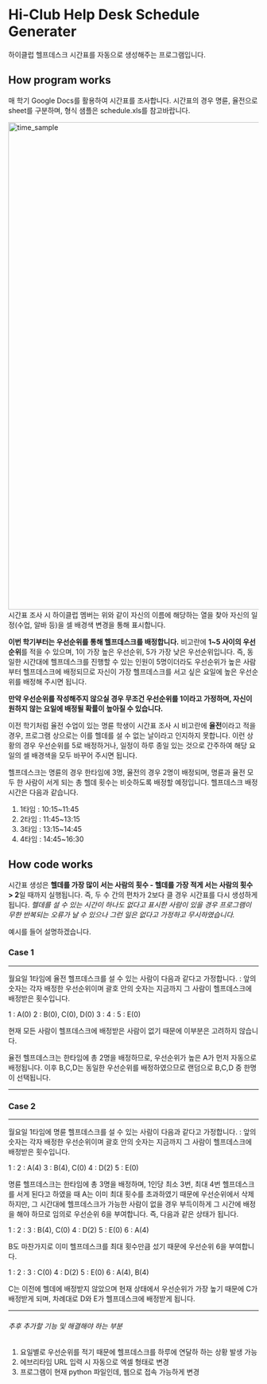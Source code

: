 # Hi-Club Help Desk Schedule Generater

 하이클럽 헬프데스크 시간표를 자동으로 생성해주는 프로그램입니다.

## How program works

매 학기 Google Docs를 활용하여 시간표를 조사합니다.
시간표의 경우 명륜, 율전으로 sheet를 구분하며, 형식 샘플은 schedule.xls를 참고바랍니다.

<img width="979" alt="time_sample" src="https://user-images.githubusercontent.com/41565118/53228957-3315c500-36c6-11e9-8355-b6fe62d15a29.png">
시간표 조사 시 하이클럽 멤버는 위와 같이 자신의 이름에 해당하는 열을 찾아 자신의 일정(수업, 알바 등)을 셀 배경색 변경을 통해 표시합니다.

**이번 학기부터는 우선순위를 통해 헬프데스크를 배정합니다.**
비고란에 **1~5 사이의 우선순위**를 적을 수 있으며, 1이 가장 높은 우선순위, 5가 가장 낮은 우선순위입니다.
즉, 동일한 시간대에 헬프데스크를 진행할 수 있는 인원이 5명이더라도 우선순위가 높은 사람부터
헬프데스크에 배정되므로 자신이 가장 헬프데스크를 서고 싶은 요일에 높은 우선순위를 배정해 주시면 됩니다.

**만약 우선순위를 작성해주지 않으실 경우 무조건 우선순위를 1이라고 가정하며, 자신이 원하지 않는 요일에 배정될 확률이 높아질 수 있습니다.**

이전 학기처럼 율전 수업이 있는 명륜 학생이 시간표 조사 시 비고란에 **율전**이라고 적을 경우, 프로그램 상으로는 이를 헬데를 설 수 없는 날이라고 인지하지 못합니다.
이런 상황의 경우 우선순위를 5로 배정하거나, 일정이 하루 종일 있는 것으로 간주하여 해당 요일의 셀 배경색을 모두 바꾸어 주시면 됩니다.

헬프데스크는 명륜의 경우 한타임에 3명, 율전의 경우 2명이 배정되며, 명륜과 율전 모두 한 사람이 서게 되는 총 헬데 횟수는 비슷하도록 배정할 예정입니다.
헬프데스크 배정 시간은 다음과 같습니다.

1. 1타임 : 10:15~11:45
2. 2타임 : 11:45~13:15
3. 3타임 : 13:15~14:45
4. 4타임 : 14:45~16:30

## How code works

시간표 생성은 **헬데를 가장 많이 서는 사람의 횟수 - 헬데를 가장 적게 서는 사람의 횟수 > 2**일 때까지 실행됩니다.
즉, 두 수 간의 편차가 2보다 클 경우 시간표를 다시 생성하게 됩니다.
*헬데를 설 수 있는 시간이 하나도 없다고 표시한 사람이 있을 경우 프로그램이 무한 반복되는 오류가 날 수 있으나 그런 일은 없다고 가정하고 무시하였습니다.*

예시를 들어 설명하겠습니다.

### Case 1
***
월요일 1타임에 율전 헬프데스크를 설 수 있는 사람이 다음과 같다고 가정합니다.
: 앞의 숫자는 각자 배정한 우선순위이며 괄호 안의 숫자는 지금까지 그 사람이 헬프데스크에 배정받은 횟수입니다.

1 : A(0)
2 : B(0), C(0), D(0)
3 : 
4 :
5 : E(0)

현재 모든 사람이 헬프데스크에 배정받은 사람이 없기 때문에 이부분은 고려하지 않습니다.

율전 헬프데스크는 한타임에 총 2명을 배정하므로, 우선순위가 높은 A가 먼저 자동으로 배정됩니다.
이후 B,C,D는 동일한 우선순위를 배정하였으므로 랜덤으로 B,C,D 중 한명이 선택됩니다.
***

### Case 2
***
월요일 1타임에 명륜 헬프데스크를 설 수 있는 사람이 다음과 같다고 가정합니다.
: 앞의 숫자는 각자 배정한 우선순위이며 괄호 안의 숫자는 지금까지 그 사람이 헬프데스크에 배정받은 횟수입니다.

1 : 
2 : A(4)
3 : B(4), C(0)
4 : D(2)
5 : E(0)

명륜 헬프데스크는 한타임에 총 3명을 배정하며, 1인당 최소 3번, 최대 4번 헬프데스크를 서게 된다고 하였을 때
A는 이미 최대 횟수를 초과하였기 때문에 우선순위에서 삭제하지만,
그 시간대에 헬프데스크가 가능한 사람이 없을 경우 부득이하게 그 시간에 배정을 해야 하므로 임의로 우선순위 6을 부여합니다.
즉, 다음과 같은 상태가 됩니다.

1 : 
2 : 
3 : B(4), C(0)
4 : D(2)
5 : E(0)
6 : A(4)

B도 마찬가지로 이미 헬프데스크를 최대 횟수만큼 섰기 때문에 우선순위 6을 부여합니다.

1 : 
2 : 
3 : C(0)
4 : D(2)
5 : E(0)
6 : A(4), B(4)

C는 이전에 헬데에 배정받지 않았으며 현재 상태에서 우선순위가 가장 높기 때문에 C가 배정받게 되며,
차례대로 D와 E가 헬프데스크에 배정받게 됩니다.
***

###### 추후 추가할 기능 및 해결해야 하는 부분
1. 요일별로 우선순위를 적기 때문에 헬프데스크를 하루에 연달하 하는 상황 발생 가능
2. 에브리타임 URL 입력 시 자동으로 엑셀 형태로 변경
3. 프로그램이 현재 python 파일인데, 웹으로 접속 가능하게 변경
